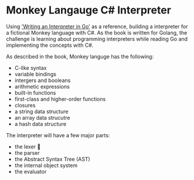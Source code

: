# Monkey Langauge C# Interpreter

Using ['Writing an Interpreter in Go'](https://interpreterbook.com/) as a reference, building a interpreter for a fictional Monkey language with C#. As the book is written for Golang, the challenge is learning about programming interpreters while reading Go and implementing the concepts with C#.

As described in the book, Monkey languge has the following:

- C-like syntax
- variable bindings
- intergers and booleans
- arithmetic expressions
- built-in functions
- first-class and higher-order functions
- closures
- a string data structure
- an array data strucutre
- a hash data structure

The interpreter will have a few major parts:

- the lexer 🚧
- the parser
- the Abstract Syntax Tree (AST)
- the internal object system
- the evaluator
